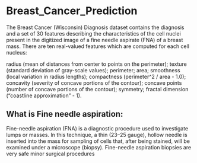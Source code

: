 # Breast_Cancer_Prediction

The Breast Cancer (Wisconsin) Diagnosis dataset contains the diagnosis and a set of 30 features describing the characteristics of the cell nuclei present in the digitized image of a fine needle aspirate (FNA) of a breast mass.
There are ten real-valued features which are computed for each cell nucleus:

radius (mean of distances from center to points on the perimeter);
texture (standard deviation of gray-scale values);
perimeter;
area;
smoothness (local variation in radius lengths);
compactness (perimeter^2 / area - 1.0);
concavity (severity of concave portions of the contour);
concave points (number of concave portions of the contour);
symmetry;
fractal dimension (“coastline approximation” - 1).

## What is Fine needle aspiration:
Fine-needle aspiration (FNA) is a diagnostic procedure used to investigate lumps or masses. In this technique, a thin (23–25 gauge), hollow needle is inserted into the mass for sampling of cells that, after being stained, will be examined under a microscope (biopsy). Fine-needle aspiration biopsies are very safe minor surgical procedures


